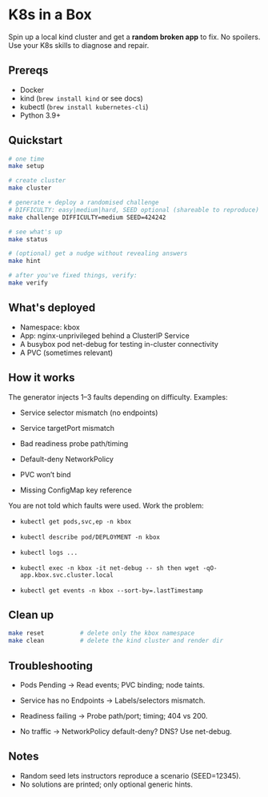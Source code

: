 # K8s in a Box

Spin up a local kind cluster and get a **random broken app** to fix. No spoilers. Use your K8s skills to diagnose and repair.

## Prereqs

- Docker
- kind (`brew install kind` or see docs)
- kubectl (`brew install kubernetes-cli`)
- Python 3.9+

## Quickstart
```bash
# one time
make setup

# create cluster
make cluster

# generate + deploy a randomised challenge
# DIFFICULTY: easy|medium|hard, SEED optional (shareable to reproduce)
make challenge DIFFICULTY=medium SEED=424242

# see what's up
make status

# (optional) get a nudge without revealing answers
make hint

# after you've fixed things, verify:
make verify
```

## What's deployed

- Namespace: kbox
- App: nginx-unprivileged behind a ClusterIP Service
- A busybox pod net-debug for testing in-cluster connectivity
- A PVC (sometimes relevant)

## How it works

The generator injects 1–3 faults depending on difficulty. Examples:

- Service selector mismatch (no endpoints)

- Service targetPort mismatch

- Bad readiness probe path/timing

- Default-deny NetworkPolicy

- PVC won’t bind

- Missing ConfigMap key reference

You are not told which faults were used. Work the problem:

- `kubectl get pods,svc,ep -n kbox`

- `kubectl describe pod/DEPLOYMENT -n kbox`

- `kubectl logs ...`

- `kubectl exec -n kbox -it net-debug -- sh then wget -qO- app.kbox.svc.cluster.local`

- `kubectl get events -n kbox --sort-by=.lastTimestamp`

## Clean up

```bash
make reset          # delete only the kbox namespace
make clean          # delete the kind cluster and render dir
```

## Troubleshooting

- Pods Pending → Read events; PVC binding; node taints.

- Service has no Endpoints → Labels/selectors mismatch.

- Readiness failing → Probe path/port; timing; 404 vs 200.

- No traffic → NetworkPolicy default-deny? DNS? Use net-debug.

## Notes

- Random seed lets instructors reproduce a scenario (SEED=12345).
- No solutions are printed; only optional generic hints.